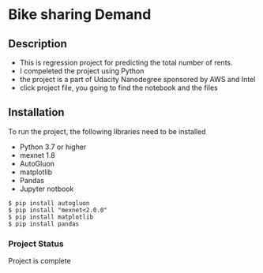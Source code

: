 # Bike sharing Demand
  
  ## Description
* This is regression project for predicting the total number of rents.
* I compeleted the project using Python
* the project is a part of Udacity Nanodegree sponsored by AWS and Intel
* click project file, you going to find the notebook and the files

## Installation
To run the project, the following libraries need to be installed
 * Python 3.7 or higher
 * mexnet 1.8
 * AutoGluon 
 * matplotlib
 * Pandas
 * Jupyter notbook
  ```
$ pip install autogluon
$ pip install "mexnet<2.0.0"
$ pip install matplotlib
$ pip install pandas
```

### Project Status
Project is complete


